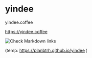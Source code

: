 # yindee
yindee.coffee

https://yindee.coffee

![Check Markdown links](https://github.com/planbtrh/yindee/workflows/Check%20Markdown%20links/badge.svg)
 
(temp: https://planbtrh.github.io/yindee )

